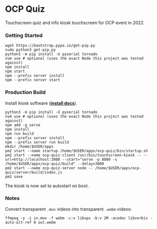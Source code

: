 # OCP Quiz

Touchscreen quiz and info kiosk touchscreen for OCP event in 2022.

### Getting Started

```shell
wget https://bootstrap.pypa.io/get-pip.py
sudo python3 get-pip.py
python3 -m pip install -U pyserial tornado
nvm use # optional (uses the exact Node this project was tested against)
npm install
npm start
npm --prefix server install
npm --prefix server start
```

### Production Build

Install kiosk software ([**install docs**](https://github.com/finer-vision/touchscreen-kiosk#kiosk-install)).

```shell
python3 -m pip install -U pyserial tornado
nvm use # optional (uses the exact Node this project was tested against)
npm add -g serve
npm install
npm run build
npm --prefix server install
npm --prefix server run build
mkdir /home/$USER/apps
pm2 start --name startup /home/$USER/apps/ocp-quiz/bin/startup.sh
pm2 start --name ocp-quiz-client /usr/bin/touchscreen-kiosk -- --url=http://localhost:3000 --start="serve -p 8080 -s /home/$USER/apps/ocp-quiz/build" --delay=3000
pm2 start --name ocp-quiz-server node -- /home/$USER/apps/ocp-quiz/server/build/index.js
pm2 save
```

The kiosk is now set to autostart on boot.

### Notes

Convert transparent `.mov` videos into transparent `.webm` videos:

```shell
ffmpeg -y -i in.mov -f webm -c:v libvpx -b:v 2M -acodec libvorbis -auto-alt-ref 0 out.webm
```
